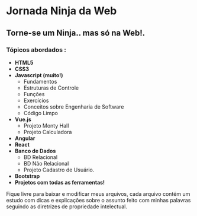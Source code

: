 # Jornada Ninja da Web

## Torne-se um Ninja.. mas só na Web!.

### Tópicos abordados :

* **HTML5**
* **CSS3**
* **Javascript (muito!)**
  * Fundamentos
  * Estruturas de Controle
  * Funções
  * Exercícios
  * Conceitos sobre Engenharia de Software
  * Código Limpo
* **Vue.js**
  * Projeto Monty Hall
  * Projeto Calculadora
* **Angular**
* **React**
* **Banco de Dados**
  * BD Relacional
  * BD Não Relacional
  * Projeto Cadastro de Usuário.
* **Bootstrap**
* **Projetos com todas as ferramentas!**

<p> Fique livre para baixar e modificar meus arquivos, 
cada arquivo contém um estudo com dicas e explicações sobre o assunto
feito com minhas palavras seguindo as diretrizes de propriedade intelectual.
</p>
